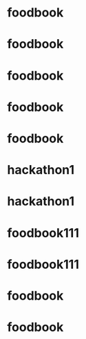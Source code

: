 # foodbook
# foodbook
# foodbook
# foodbook
# foodbook
# hackathon1
# hackathon1
# foodbook111
# foodbook111
# foodbook
# foodbook
